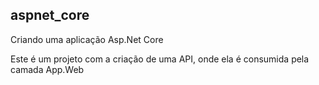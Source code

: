 ## aspnet_core
Criando uma aplicação Asp.Net Core

Este é um projeto com a criação de uma API, onde ela é consumida pela camada App.Web
